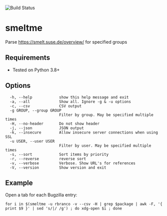 ![Build Status](https://github.com/ricardobranco777/smeltme/actions/workflows/ci.yml/badge.svg)

# smeltme

Parse https://smelt.suse.de/overview/ for specified groups

## Requirements

- Tested on Python 3.8+

## Options

```
  -h, --help            show this help message and exit
  -a, --all             Show all. Ignore -g & -u options
  -c, --csv             CSV output
  -g GROUP, --group GROUP
                        Filter by group. May be specified multiple times
  -H, --no-header       Do not show header
  -j, --json            JSON output
  -k, --insecure        Allow insecure server connections when using SSL
  -u USER, --user USER
                        Filter by user. May be specified multiple times
  -s, --sort            Sort items by priority
  -r, --reverse         reverse sort
  -v, --verbose         Verbose. Show URL's for references
  -V, --version         Show version and exit
```

## Example

Open a tab for each Bugzilla entry:

```
for i in $(smeltme -u rbranco -v --csv -H | grep $package | awk -F, '{ print $9 }' | sed 's/|/ /g') ; do xdg-open $i ; done
```
